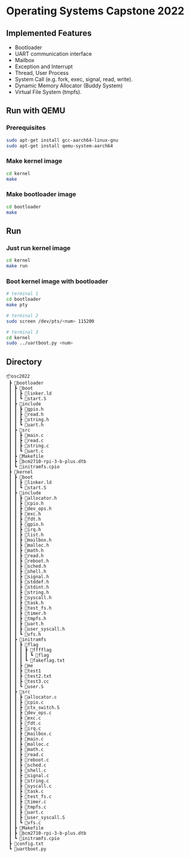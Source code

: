 # Operating Systems Capstone 2022

## Implemented Features
- Bootloader
- UART communication interface
- Mailbox
- Exception and Interrupt
- Thread, User Process
- System Call (e.g. fork, exec, signal, read, write).
- Dynamic Memory Allocator (Buddy System)
- Virtual File System (tmpfs).

## Run with QEMU
### Prerequisites
```bash
sudo apt-get install gcc-aarch64-linux-gnu
sudo apt-get install qemu-system-aarch64
```
### Make kernel image
```bash
cd kernel
make
```

### Make bootloader image
```bash
cd bootloader
make
```

## Run
###  Just run kernel image
```bash
cd kernel
make run
```
### Boot kernel image with bootloader
```bash
# terminal 1
cd bootloader
make pty

# terminal 2
sudo screen /dev/pts/<num> 115200

# terminal 3 
cd kernel
sudo ../uartboot.py <num>
```
## Directory
```
📦osc2022
 ┣ 📂bootloader
 ┃ ┣ 📂boot
 ┃ ┃ ┣ 📜linker.ld
 ┃ ┃ ┗ 📜start.S
 ┃ ┣ 📂include
 ┃ ┃ ┣ 📜gpio.h
 ┃ ┃ ┣ 📜read.h
 ┃ ┃ ┣ 📜string.h
 ┃ ┃ ┗ 📜uart.h
 ┃ ┣ 📂src
 ┃ ┃ ┣ 📜main.c
 ┃ ┃ ┣ 📜read.c
 ┃ ┃ ┣ 📜string.c
 ┃ ┃ ┗ 📜uart.c
 ┃ ┣ 📜Makefile
 ┃ ┣ 📜bcm2710-rpi-3-b-plus.dtb
 ┃ ┗ 📜initramfs.cpio
 ┣ 📂kernel
 ┃ ┣ 📂boot
 ┃ ┃ ┣ 📜linker.ld
 ┃ ┃ ┗ 📜start.S
 ┃ ┣ 📂include
 ┃ ┃ ┣ 📜allocator.h
 ┃ ┃ ┣ 📜cpio.h
 ┃ ┃ ┣ 📜dev_ops.h
 ┃ ┃ ┣ 📜exc.h
 ┃ ┃ ┣ 📜fdt.h
 ┃ ┃ ┣ 📜gpio.h
 ┃ ┃ ┣ 📜irq.h
 ┃ ┃ ┣ 📜list.h
 ┃ ┃ ┣ 📜mailbox.h
 ┃ ┃ ┣ 📜malloc.h
 ┃ ┃ ┣ 📜math.h
 ┃ ┃ ┣ 📜read.h
 ┃ ┃ ┣ 📜reboot.h
 ┃ ┃ ┣ 📜sched.h
 ┃ ┃ ┣ 📜shell.h
 ┃ ┃ ┣ 📜signal.h
 ┃ ┃ ┣ 📜stddef.h
 ┃ ┃ ┣ 📜stdint.h
 ┃ ┃ ┣ 📜string.h
 ┃ ┃ ┣ 📜syscall.h
 ┃ ┃ ┣ 📜task.h
 ┃ ┃ ┣ 📜test_fs.h
 ┃ ┃ ┣ 📜timer.h
 ┃ ┃ ┣ 📜tmpfs.h
 ┃ ┃ ┣ 📜uart.h
 ┃ ┃ ┣ 📜user_syscall.h
 ┃ ┃ ┗ 📜vfs.h
 ┃ ┣ 📂initramfs
 ┃ ┃ ┣ 📂flag
 ┃ ┃ ┃ ┣ 📂fffflag
 ┃ ┃ ┃ ┃ ┗ 📜flag   
 ┃ ┃ ┃ ┗ 📜fakeflag.txt
 ┃ ┃ ┣ 📜me
 ┃ ┃ ┣ 📜test1
 ┃ ┃ ┣ 📜test2.txt
 ┃ ┃ ┣ 📜test3.cc
 ┃ ┃ ┗ 📜user.S
 ┃ ┣ 📂src
 ┃ ┃ ┣ 📜allocator.c
 ┃ ┃ ┣ 📜cpio.c
 ┃ ┃ ┣ 📜ctx_switch.S
 ┃ ┃ ┣ 📜dev_ops.c
 ┃ ┃ ┣ 📜exc.c
 ┃ ┃ ┣ 📜fdt.c
 ┃ ┃ ┣ 📜irq.c
 ┃ ┃ ┣ 📜mailbox.c
 ┃ ┃ ┣ 📜main.c
 ┃ ┃ ┣ 📜malloc.c
 ┃ ┃ ┣ 📜math.c
 ┃ ┃ ┣ 📜read.c
 ┃ ┃ ┣ 📜reboot.c
 ┃ ┃ ┣ 📜sched.c
 ┃ ┃ ┣ 📜shell.c
 ┃ ┃ ┣ 📜signal.c
 ┃ ┃ ┣ 📜string.c
 ┃ ┃ ┣ 📜syscall.c
 ┃ ┃ ┣ 📜task.c
 ┃ ┃ ┣ 📜test_fs.c
 ┃ ┃ ┣ 📜timer.c
 ┃ ┃ ┣ 📜tmpfs.c
 ┃ ┃ ┣ 📜uart.c
 ┃ ┃ ┣ 📜user_syscall.S
 ┃ ┃ ┗ 📜vfs.c
 ┃ ┣ 📜Makefile
 ┃ ┣ 📜bcm2710-rpi-3-b-plus.dtb
 ┃ ┗ 📜initramfs.cpio
 ┣ 📜config.txt
 ┗ 📜uartboot.py
```
